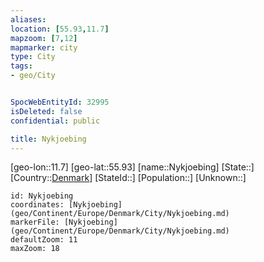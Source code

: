 ```yaml
---
aliases: 
location: [55.93,11.7]
mapzoom: [7,12] 
mapmarker: city 
type: City
tags:
- geo/City


SpocWebEntityId: 32995
isDeleted: false
confidential: public

title: Nykjoebing
---
```

[geo-lon::11.7]
[geo-lat::55.93]
[name::Nykjoebing]
[State::]
[Country::[Denmark](geo/Continent/Europe/Denmark.md)]
[StateId::]
[Population::]
[Unknown::]


```leaflet
id: Nykjoebing
coordinates: [Nykjoebing](geo/Continent/Europe/Denmark/City/Nykjoebing.md)
markerFile: [Nykjoebing](geo/Continent/Europe/Denmark/City/Nykjoebing.md)
defaultZoom: 11 
maxZoom: 18
```


